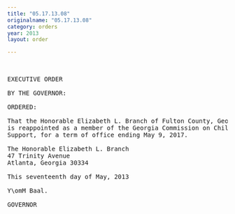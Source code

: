 ```yaml
---
title: "05.17.13.08"
originalname: "05.17.13.08"
category: orders
year: 2013
layout: order

---
```

<pre>
 

EXECUTIVE ORDER

BY THE GOVERNOR:

ORDERED:

That the Honorable Elizabeth L. Branch of Fulton County, Georgia,
is reappointed as a member of the Georgia Commission on Child
Support, for a term of office ending May 9, 2017.

The Honorable Elizabeth L. Branch
47 Trinity Avenue
Atlanta, Georgia 30334

This seventeenth day of May, 2013

Y\omM Baal.

GOVERNOR

</pre>
